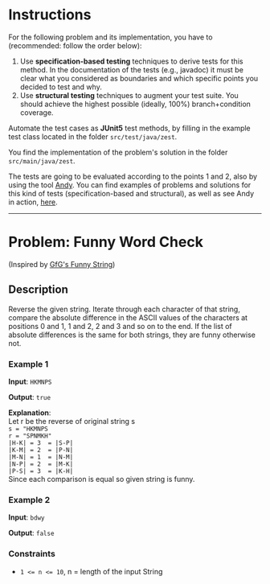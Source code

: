 <!--NO_HARDWRAPS-->

# Instructions

For the following problem and its implementation, you have to (recommended: follow the order below):

1. Use **specification-based testing** techniques to derive tests for this method. In the documentation of the tests (e.g., javadoc) it must be clear what you considered as boundaries and which specific points you decided to test and why.
2. Use **structural testing** techniques to augment your test suite. You should achieve the highest possible (ideally, 100%) branch+condition coverage.

Automate the test cases as **JUnit5** test methods, by filling in the example test class located in the folder `src/test/java/zest`.

You find the implementation of the problem's solution in the folder `src/main/java/zest`.

The tests are going to be evaluated according to the points 1 and 2, also by using the tool [Andy](https://github.com/cse1110/andy). You can find examples of problems and solutions for this kind of tests (specification-based and structural), as well as see Andy in action, [here](https://github.com/cse1110/assignments/tree/main/domain-and-structural-testing).

---

# Problem: Funny Word Check
(Inspired by [GfG's Funny String](https://www.geeksforgeeks.org/funny-string/))

## Description

Reverse the given string. Iterate through each character of that string, compare the absolute difference in the ASCII values of the characters at positions 0 and 1, 1 and 2, 2 and 3 and so on to the end. If the list of absolute differences is the same for both strings, they are funny otherwise not.

### Example 1

**Input**: `HKMNPS`

**Output**: `true`

**Explanation**:  
Let r be the reverse of original string s  
`s = "HKMNPS`  
`r = "SPNMKH"`  
`|H-K| = 3  = |S-P|`  
`|K-M| = 2  = |P-N|`  
`|M-N| = 1  = |N-M|`  
`|N-P| = 2  = |M-K|`  
`|P-S| = 3  = |K-H|`  
Since each comparison is equal so given string is funny.

### Example 2

**Input**: `bdwy`

**Output**: `false`

### Constraints
-   `1 <= n <= 10`, n = length of the input String
